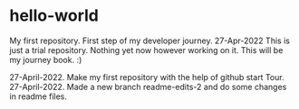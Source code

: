 # hello-world
My first repository. First step of my developer journey.  27-Apr-2022
This is just a trial repository. Nothing yet now however working on it.
This will be my journey book. :)

27-April-2022.   Make my first repository with the help of github start Tour.
27-April-2022.   Made a new branch readme-edits-2 and do some changes in readme files.
